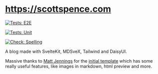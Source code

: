 # https://scottspence.com

[![Tests: E2E](https://github.com/spences10/scottspence.com/actions/workflows/e2e-ci.yml/badge.svg)](https://github.com/spences10/scottspence.com/actions/workflows/e2e-ci.yml)

[![Tests: Unit](https://github.com/spences10/scottspence.com/actions/workflows/unit-test.yml/badge.svg)](https://github.com/spences10/scottspence.com/actions/workflows/unit-test.yml)

[![Check: Spelling](https://github.com/spences10/scottspence.com/actions/workflows/spelling-check.yml/badge.svg)](https://github.com/spences10/scottspence.com/actions/workflows/spelling-check.yml)

A blog made with SvelteKit, MDSveX, Tailwind and DaisyUI.

Massive thanks to [Matt Jennings] for the [initial template] which has
some really useful features, like images in markdown, html preview and
more.

<!-- Links -->

[matt jennings]: https://github.com/mattjennings
[initial template]:
  https://github.com/mattjennings/sveltekit-blog-template
[markdown showdown]:
  https://scottspence.com/posts/writing-with-markdown
